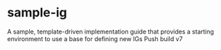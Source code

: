 # sample-ig
A sample, template-driven implementation guide that provides a starting environment to use a base for defining new IGs
Push build v7

